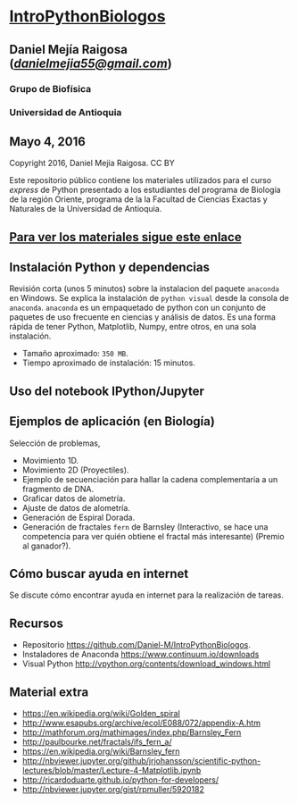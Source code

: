 # [IntroPythonBiologos](http://nbviewer.jupyter.org/github/Daniel-M/IntroPythonBiologos/blob/master/doc/notes/IntroPythonBiologos.ipynb)
## Daniel Mejía Raigosa (*danielmejia55@gmail.com*)
### Grupo de Biofísica
### Universidad de Antioquia
## Mayo 4, 2016

Copyright 2016, Daniel Mejía Raigosa.  CC BY


Este repositorio público contiene los materiales utilizados para el curso *express* de Python presentado a los estudiantes 
del programa de Biología de la región Oriente, programa de la la Facultad de Ciencias Exactas y Naturales de la Universidad de Antioquia.

## [Para ver los materiales sigue este enlace](http://nbviewer.jupyter.org/github/Daniel-M/IntroPythonBiologos/blob/master/doc/notes/IntroPythonBiologos.ipynb)

## Instalación Python y dependencias

Revisión corta (unos 5 minutos) sobre la instalacion del paquete `anaconda` en Windows. Se explica la instalación de `python visual` desde la consola de `anaconda`.
`anaconda` es un empaquetado de python con un conjunto de paquetes de uso frecuente en ciencias y análisis de datos.
Es una forma rápida de tener Python, Matplotlib, Numpy, entre otros, en una sola instalación.

* Tamaño aproximado: `350 MB`.   
* Tiempo aproximado de instalación: 15 minutos.   

## Uso del notebook IPython/Jupyter

## Ejemplos de aplicación (en Biología)

Selección de problemas,

* Movimiento 1D.  
* Movimiento 2D (Proyectiles).  
* Ejemplo de secuenciación para hallar la cadena complementaria a un fragmento de DNA.     
* Graficar datos de alometría.  
* Ajuste de datos de alometría.  
* Generación de Espiral Dorada.  
* Generación de fractales `fern` de Barnsley (Interactivo, se hace una competencia para ver quién obtiene el fractal más interesante) (Premio al ganador?).  

## Cómo buscar ayuda en internet

Se discute cómo encontrar ayuda en internet para la realización de tareas.


## Recursos


* Repositorio <https://github.com/Daniel-M/IntroPythonBiologos>.
* Instaladores de Anaconda <https://www.continuum.io/downloads>
* Visual Python <http://vpython.org/contents/download_windows.html>

## Material extra

* <https://en.wikipedia.org/wiki/Golden_spiral>
* <http://www.esapubs.org/archive/ecol/E088/072/appendix-A.htm>
* <http://mathforum.org/mathimages/index.php/Barnsley_Fern>
* <http://paulbourke.net/fractals/ifs_fern_a/>
* <https://en.wikipedia.org/wiki/Barnsley_fern>
* <http://nbviewer.jupyter.org/github/jrjohansson/scientific-python-lectures/blob/master/Lecture-4-Matplotlib.ipynb>
* <http://ricardoduarte.github.io/python-for-developers/>
* <http://nbviewer.jupyter.org/gist/rpmuller/5920182>


